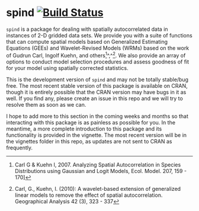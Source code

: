 # spind [![Build Status](https://travis-ci.org/levisc8/spind.svg?branch=master)](https://travis-ci.org/levisc8/spind)


`spind` is a package for dealing with spatially autocorrelated data in instances of 2-D gridded data sets. We provide you with a suite of functions that can compute spatial models based on Generalized Estimating Equations (GEEs) and Wavelet-Revised Models (WRMs) based on the work of Gudrun Carl, Ingolf Kuehn, and others[^1]^,^[^2]. We also provide an array of options to conduct model selection procedures and assess goodness of fit for your model using spatially corrected statistics.  

This is the development version of `spind` and may not be totally stable/bug free. The most recent stable version of this package is available on CRAN, though it is entirely possible that the CRAN version may have bugs in it as well. If you find any, please create an issue in this repo and we will try to resolve them as soon as we can. 

I hope to add more to this section in the coming weeks and months so that interacting with this package is as painless as possible for you. In the meantime, a more complete introduction to this package and its functionality is provided in the vignette. The most recent version will be in the vignettes folder in this repo, as updates are not sent to CRAN as frequently. 


[^1]: Carl G & Kuehn I, 2007. Analyzing Spatial Autocorrelation in Species Distributions using Gaussian and Logit Models, Ecol. Model. 207, 159 - 170]

[^2]: Carl, G., Kuehn, I. (2010): A wavelet-based extension of generalized linear models to remove the effect of spatial autocorrelation. Geographical Analysis 42 (3), 323 - 337

